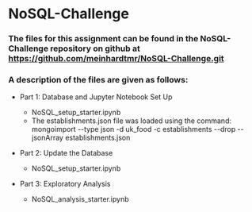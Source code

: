 # NoSQL-Challenge

### The files for this assignment can be found in the NoSQL-Challenge repository on github at https://github.com/meinhardtmr/NoSQL-Challenge.git

### A description of the files are given as follows:
- Part 1: Database and Jupyter Notebook Set Up
  - NoSQL_setup_starter.ipynb
  - The establishments.json file was loaded using the command:  mongoimport --type json -d uk_food -c establishments --drop --jsonArray establishments.json
  
- Part 2: Update the Database
  - NoSQL_setup_starter.ipynb

- Part 3: Exploratory Analysis
  - NoSQL_analysis_starter.ipynb
 


